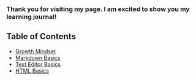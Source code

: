 
### Thank you for visiting my page. I am excited to show you my learning journal!

## Table of Contents

-  [Growth Mindset](https://dzheng24.github.io/Learning-Journal/growth-mindset) 
-  [Markdown Basics](https://dzheng24.github.io/Learning-Journal/learning-markdown)
-  [Text Editor Basics](https://dzheng24.github.io/Learning-Journal/text-editors)
-  [HTML Basics](https://dzheng24.github.io/Learning-Journal/class-4-html)
